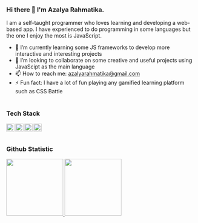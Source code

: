 ### Hi there 👋 I'm Azalya Rahmatika.

I am a self-taught programmer who loves learning and developing a web-based app. I have experienced to do programming in some languages but the one I enjoy the most is JavaScript.

- 🌱 I’m currently learning some JS frameworks to develop more interactive and interesting projects
- 👯 I’m looking to collaborate on some creative and useful projects using JavaScipt as the main language
- 📫 How to reach me: azalyarahmatika@gmail.com
- ⚡ Fun fact: I have a lot of fun playing any gamified learning platform such as CSS Battle
<br><br>
### Tech Stack
 <a href="#"><img align="left" alt="JavaScript" title="JavaScript" width="21px" src="https://upload.wikimedia.org/wikipedia/commons/9/99/Unofficial_JavaScript_logo_2.svg" /></a>
  <a href="https://nodejs.org/"><img align="left" alt="NodeJS" title="NodeJS" width="21px" src="https://seeklogo.com/images/N/nodejs-logo-FBE122E377-seeklogo.com.png" /></a>
  <a href="https://reactjs.org/"><img align="left" alt="React" title="React" width="21px" src="https://cdn.worldvectorlogo.com/logos/react-2.svg" /></a>
  <a href="https://hapi.dev/"><img align="left" alt="Hapi" title="Hapi (NodeJS HTTP Framework)" width="21px" src="https://avatars.githubusercontent.com/u/3774533?s=200&v=4" /></a>
<br><br>
### Github Statistic
<p align="left">
<a href="https://github.com/azalyarahmatika">
  <img height="150em" src="https://github-readme-stats-eight-theta.vercel.app/api?username=azalyarahmatika&show_icons=true&theme=algolia&include_all_commits=true&count_private=true"/>
  <img height="150em" src="https://github-readme-stats-eight-theta.vercel.app/api/top-langs/?username=azalyarahmatika&layout=compact&langs_count=8&theme=algolia"/>
</a>
</p>
